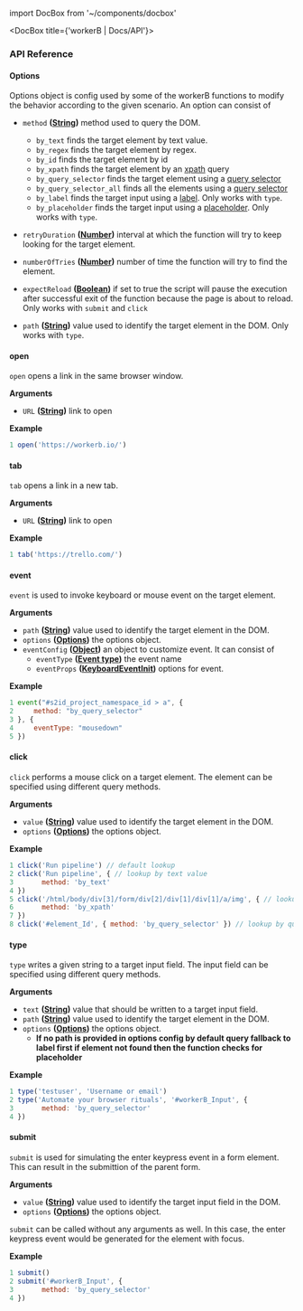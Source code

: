 import DocBox from '~/components/docbox'

<DocBox title={'workerB | Docs/API'}>

### **API Reference**


#### **Options**

Options object is config used by some of the workerB functions to modify the behavior according to the given scenario. An option can consist of
-   `method` **([String](https://developer.mozilla.org/docs/Web/JavaScript/Reference/Global_Objects/String))** method used to query the DOM.
    -   `by_text` finds the target element by text value.
    -   `by_regex` finds the target element by regex.
    -   `by_id` finds the target element by id
    -   `by_xpath` finds the target element by an [xpath](https://developer.mozilla.org/en-US/docs/Web/XPath) query
    -   `by_query_selector` finds the target element using a [query selector](https://developer.mozilla.org/en-US/docs/Web/API/Document/querySelector)
    -   `by_query_selector_all` finds all the elements using a [query selector](https://developer.mozilla.org/en-US/docs/Web/API/Document/querySelector)
    -   `by_label` finds the target input using a [label](https://developer.mozilla.org/en-US/docs/Web/HTML/Element/label). Only works with `type`.
    -   `by_placeholder` finds the target input using a [placeholder](https://developer.mozilla.org/en-US/docs/Web/HTML/Element/input#htmlattrdefplaceholder). Only works with `type`.
-   `retryDuration` **([Number](https://developer.mozilla.org/docs/Web/JavaScript/Reference/Global_Objects/Number))** interval at which the function will try to keep looking for the target element.

-   `numberOfTries` **([Number](https://developer.mozilla.org/docs/Web/JavaScript/Reference/Global_Objects/Number))** number of time the function will try to find the element.

-   `expectReload` **([Boolean](https://developer.mozilla.org/docs/Web/JavaScript/Reference/Global_Objects/Boolean))** if set to true the script will pause the execution after successful exit of the function because the page is about to reload. Only works with `submit` and `click`

-   `path` **([String](https://developer.mozilla.org/docs/Web/JavaScript/Reference/Global_Objects/String))** value used to identify the target element in the DOM. Only works with `type`.



#### **open**

`open` opens a link in the same browser window.

**Arguments**

-   `URL` **([String](https://developer.mozilla.org/docs/Web/JavaScript/Reference/Global_Objects/String))** link to open

**Example**

```javascript
1 open('https://workerb.io/')
```

#### **tab**

`tab` opens a link in a new tab.

**Arguments**

-   `URL` **([String](https://developer.mozilla.org/docs/Web/JavaScript/Reference/Global_Objects/String))** link to open

**Example**

```javascript
1 tab('https://trello.com/')
```

#### **event**

`event` is used to invoke keyboard or mouse event on the target element.

**Arguments**

-   `path` **([String](https://developer.mozilla.org/docs/Web/JavaScript/Reference/Global_Objects/String))** value used to identify the target element in the DOM.
-   `options` **([Options](#options))** the options object.
-   `eventConfig` **([Object](https://developer.mozilla.org/docs/Web/JavaScript/Reference/Global_Objects/Object))** an object to customize event. It can consist of 
    - `eventType` **([Event type](https://developer.mozilla.org/en-US/docs/Web/API/Event/type))** the event name
    - `eventProps` **([KeyboardEventInit](https://developer.mozilla.org/en-US/docs/Web/API/KeyboardEvent/KeyboardEvent))** options for event.

**Example**

```javascript
1 event("#s2id_project_namespace_id > a", {
2     method: "by_query_selector"
3 }, {
4     eventType: "mousedown"
5 })
```

#### **click**

`click` performs a mouse click on a target element. The element can be specified using different query methods.

**Arguments**

-   `value` **([String](https://developer.mozilla.org/docs/Web/JavaScript/Reference/Global_Objects/String))** value used to identify the target element in the DOM.
-   `options` **([Options](#options))** the options object.

**Example**

```javascript
1 click('Run pipeline') // default lookup
2 click('Run pipeline', { // lookup by text value
3       method: 'by_text'
4 })
5 click('/html/body/div[3]/form/div[2]/div[1]/div[1]/a/img', { // lookup by xpath
6       method: 'by_xpath'
7 })
8 click('#element_Id', { method: 'by_query_selector' }) // lookup by query selector
```

#### **type**

`type` writes a given string to a target input field. The input field can be specified using different query methods.

**Arguments**

-   `text` **([String](https://developer.mozilla.org/docs/Web/JavaScript/Reference/Global_Objects/String))** value that should be written to a target input field.
-   `path` **([String](https://developer.mozilla.org/docs/Web/JavaScript/Reference/Global_Objects/String))** value used to identify the target element in the DOM.
-   `options` **([Options](#options))** the options object.
    -   **If no path is provided in options config by default query fallback to label first if element not found then the function checks for placeholder**

**Example**

```javascript
1 type('testuser', 'Username or email')
2 type('Automate your browser rituals', '#workerB_Input', {
3       method: 'by_query_selector'
4 })
```

#### **submit**

`submit` is used for simulating the enter keypress event in a form element. This can result in the submittion of the parent form.

**Arguments**

-   `value` **([String](https://developer.mozilla.org/docs/Web/JavaScript/Reference/Global_Objects/String))** value used to identify the target input field in the DOM.
-   `options` **([Options](#options))** the options object.

`submit` can be called without any arguments as well. In this case, the enter keypress event would be generated for the element with focus.

**Example**

```javascript
1 submit()
2 submit('#workerB_Input', {
3       method: 'by_query_selector'
4 })
```

</DocBox>
